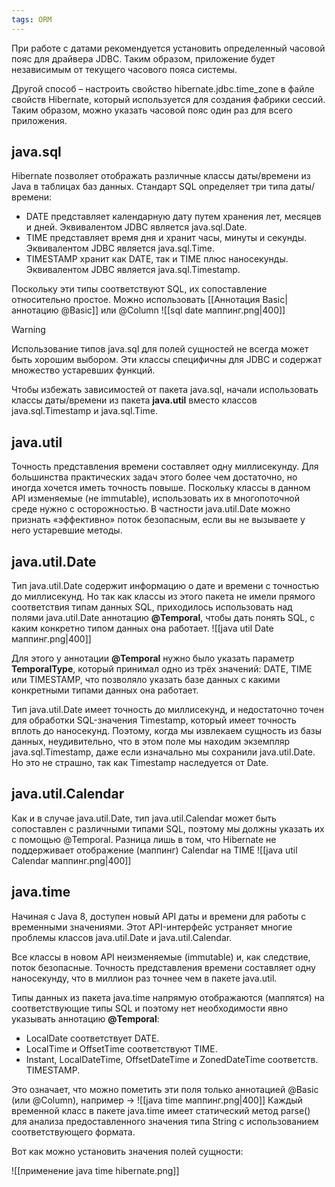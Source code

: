 ```yaml
---
tags: ORM
--- 
```

При работе с датами рекомендуется установить определенный часовой пояс для драйвера JDBC. Таким образом, приложение будет независимым от текущего часового пояса системы.

Другой способ – настроить свойство hibernate.jdbc.time_zone в файле свойств Hibernate, который используется для создания фабрики сессий. Таким образом, можно указать
часовой пояс один раз для всего приложения.

## java.sql

Hibernate позволяет отображать различные классы даты/времени из Java в таблицах баз данных. Стандарт SQL определяет три типа даты/времени: 
- DATE представляет календарную дату путем хранения лет, месяцев и дней.
Эквивалентом JDBC является java.sql.Date. 
- TIME представляет время дня и хранит часы, минуты и секунды.
Эквивалентом JDBC является java.sql.Time. 
- TIMESTAMP хранит как DATE, так и TIME плюс наносекунды.
Эквивалентом JDBC является java.sql.Timestamp.

Поскольку эти типы соответствуют SQL, их сопоставление относительно простое. Можно использовать [[Аннотация Basic|аннотацию @Basic]] или @Column
![[sql date маппинг.png|400]]
>[!warning]
>Использование типов java.sql для полей сущностей не всегда может быть хорошим выбором. Эти классы специфичны для JDBC и содержат множество устаревших функций.
>
Чтобы избежать зависимостей от пакета java.sql, начали использовать классы даты/времени из пакета **java.util** вместо классов java.sql.Timestamp и java.sql.Time.

## java.util

Точность представления времени составляет одну миллисекунду. Для большинства практических задач этого более чем достаточно, но иногда хочется иметь точность повыше. Поскольку классы в данном API изменяемые (не immutable), использовать их в многопоточной среде нужно с осторожностью. В частности java.util.Date можно признать «эффективно» поток безопасным, если вы не вызываете у него устаревшие методы.
## java.util.Date
Тип java.util.Date содержит информацию о дате и времени с точностью до миллисекунд. Но так как классы из этого пакета не имели прямого соответствия типам данных SQL, приходилось использовать над полями java.util.Date аннотацию **@Temporal**, чтобы дать понять SQL, с каким конкретно типом данных она работает.
![[java util Date маппинг.png|400]]

Для этого у аннотации **@Temporal** нужно было указать параметр **TemporalType**, который принимал одно из трёх значений: DATE, TIME или TIMESTAMP, что позволяло указать базе данных с какими конкретными типами данных она работает.

Тип java.util.Date имеет точность до миллисекунд, и недостаточно точен для обработки SQL-значения Timestamp, который имеет точность вплоть до наносекунд. Поэтому, когда мы извлекаем сущность из базы данных, неудивительно, что в этом поле мы находим экземпляр java.sql.Timestamp, даже если изначально мы сохранили java.util.Date. Но это не страшно, так как Timestamp наследуется от Date.

## java.util.Calendar
Как и в случае java.util.Date, тип java.util.Calendar может быть сопоставлен с различными типами SQL, поэтому мы должны указать их с помощью @Temporal. Разница лишь в том, что Hibernate не поддерживает отображение (маппинг) Calendar на TIME
![[java util Calendar маппинг.png|400]]

## java.time
Начиная с Java 8, доступен новый API даты и времени для работы с временными значениями. Этот API-интерфейс устраняет многие проблемы классов java.util.Date и java.util.Calendar.

Все классы в новом API неизменяемые (immutable) и, как следствие, поток безопасные.
Точность представления времени составляет одну наносекунду, что в миллион раз точнее чем в пакете java.util.

Типы данных из пакета java.time напрямую отображаются (маппятся) на соответствующие типы SQL и поэтому нет необходимости явно указывать аннотацию **@Temporal**: 
- LocalDate соответствует DATE. 
- LocalTime и OffsetTime соответствуют TIME. 
- Instant, LocalDateTime, OffsetDateTime и ZonedDateTime соответств. TIMESTAMP.

Это означает, что можно пометить эти поля только аннотацией @Basic (или @Column), например → 
![[java time маппинг.png|400]]
Каждый временной класс в пакете java.time имеет статический метод parse() для анализа предоставленного значения типа String с использованием соответствующего формата.

Вот как можно установить значения полей сущности:

![[применение java time hibernate.png]]
